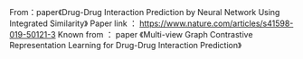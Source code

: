 From：paper《Drug-Drug Interaction Prediction by Neural Network Using Integrated Similarity》
Paper link ： https://www.nature.com/articles/s41598-019-50121-3
Known from ： paper 《Multi-view Graph Contrastive Representation Learning for Drug-Drug Interaction Prediction》
